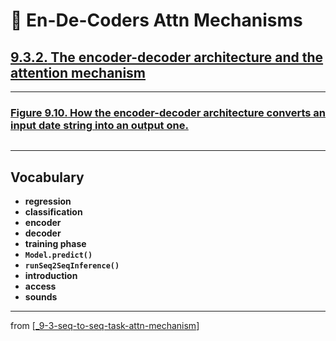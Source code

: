 # 🧬 En-De-Coders Attn Mechanisms

## [**9.3.2.** The encoder-decoder architecture and the attention mechanism](https://livebook.manning.com/book/deep-learning-with-javascript/chapter-9/202)

---

### [**Figure 9.10.** How the encoder-decoder architecture converts an input date string into an output one.](https://livebook.manning.com/book/deep-learning-with-javascript/chapter-9/ch09fig10)

<img src="">

---

## **Vocabulary**

- **regression**
- **classification**
- **encoder**
- **decoder**
- **training phase**
- **`Model.predict()`**
- **`runSeq2SeqInference()`**
- **introduction**
- **access**
- **sounds**

---

from [[_9-3-seq-to-seq-task-attn-mechanism]]

[//begin]: # "Autogenerated link references for markdown compatibility"
[_9-3-seq-to-seq-task-attn-mechanism]: _9-3-seq-to-seq-task-attn-mechanism.md "🧬 Seq-to-seq Attn Mechanism"
[//end]: # "Autogenerated link references"

